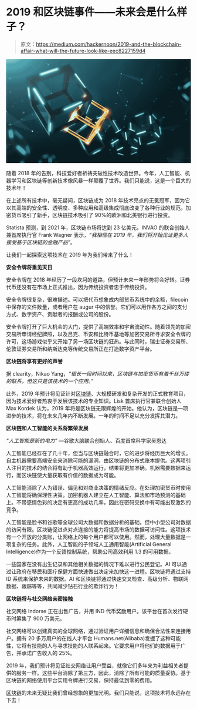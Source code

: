 # 2019 和区块链事件——未来会是什么样子？

> 原文：<https://medium.com/hackernoon/2019-and-the-blockchain-affair-what-will-the-future-look-like-eec8227159d4>

![](img/f6372ee59285c85ee402a7b8303d5dff.png)

随着 2018 年的告别，科技爱好者祈祷突破性技术改造世界。今年，人工智能、机器学习和区块链等创新技术像风暴一样颠覆了世界。我们只能说，这是一个巨大的技术年！

在上述所有技术中，毫无疑问，区块链成为 2018 年技术亮点的无冕冠军，因为它以其高端的安全性、透明度、多种应用和高级集成彻底改变了各种行业的规范。加密货币吸引了新手，区块链技术吸引了 90%的欧洲和北美银行进行投资。

Statista 预测，到 2021 年，区块链市场将达到 23 亿美元。INVAO 的联合创始人兼首席执行官 Frank Wagner 表示，*“我相信在 2019 年，我们将开始见证更多人接受基于区块链的金融产品”*。

让我们一起探索这项技术在 2019 年为我们带来了什么！

**安全令牌将重见天日**

安全令牌在 2018 年经历了一段坎坷的道路，但预计未来一年形势将会好转。证券代币还没有在市场上正式推出，因为传统投资者忠于传统投资。

安全令牌很复杂，很难描述。可以把代币想象成内部货币系统中的余额，filecoin 中保存的文件数量，或者用户在 augur 中的信誉。它们可以用作各方之间的支付方式、数字资产、贡献者的报酬或公司的股份。

安全令牌打开了巨大机会的大门，提供了高端效率和宇宙流动性。随着领先的加密交易所申请经纪牌照，以及吕克、币安和比特币基地等加密交易所寻求安全令牌的许可，这场游戏似乎又开始了另一场区块链的狂热。与此同时，瑞士证券交易所、伦敦证券交易所和纳斯达克等传统交易所正在打造数字资产平台。

**区块链将享有更好的声誉**

据 clearity，Nikao Yang，*“很长一段时间以来，区块链与加密货币有着千丝万缕的联系，但这只是该技术的一个应用。”*

此外，2019 年预计将见证针对[区块链](https://www.cubix.co/blockchain-development)、大规模研发和复杂开发的正式教育项目，因为技术爱好者热衷于发展该技术的专业知识。Lisk 首席执行官兼联合创始人 Max Kordek 认为，2019 年将是区块链无限辉煌的开始。他认为，区块链是一项进步的技术，将在未来几年内不断发展。一年的时间不足以充分发挥其潜力。

**区块链和人工智能的关系将繁荣发展**

*“人工智能是新的电力”* —谷歌大脑联合创始人、百度首席科学家吴恩达

人工智能已经存在了几十年，但当与区块链融合时，它的进步将经历巨大的增长。自主机器需要高端安全来消除可能的漏洞，由区块链的分布式账本提供。这两项引人注目的技术的结合将有助于机器高效运行，结果将更加准确。机器需要数据来运行，而区块链使大量获取有价值的数据成为可能。

人工智能消除了人为错误、偏见和对商业决策的情绪反应。在处理加密货币时使用人工智能将确保理性决策。加密机器人建立在人工智能、算法和市场预测的基础上。不带感情色彩的决定有更高的成功几率，因此在密码交换中有可能出现激烈的竞争。

人工智能是脸书和谷歌等全球公司大数据和数据分析的基础，但中小型公司对数据的访问有限。区块链促进点对点连接的能力将提高市场的数据可访问性。这项技术有一个开放的分类账，让网络上的每个用户都可以使用。然而，处理大量数据是一项复杂的任务。此外，人工智能的子领域人工通用智能(Artificial General Intelligence)作为一个反馈控制系统，帮助公司高效利用 1.3 的可用数据。

一些国家在没有出生记录和其他相关数据的情况下难以进行公民登记。AI 可以通过让政府在移民和医疗保健方面快速做出决定来加快这一进程。区块链将通过支持 ID 系统来保护未来的数据。AI 和区块链将通过快速交叉检查、高级分析、物联网数据、跟踪等等，共同减少钻石行业的欺诈行为！

**区块链将与社交网络亲密接触**

社交网络 Indorse 正在出售广告，并用 IND 代币奖励用户。该平台在首次发行硬币时筹集了 900 万美元。

社交网络可以创建真实的全球网络，通过验证用户详细信息和确保合法性来连接用户。拥有 20 多万用户的在线人才平台 Humans.net(Alibaba)发掘了这种可能性，它将有技能的人与寻求技能的人联系起来。它要求用户将他们的数据用于广告，并承诺广告收入的 25%。

2019 年，我们预计将见证社交网络让用户受益，就像它们多年来为利益相关者提供的服务一样。这些平台消除了第三方，因此，消除了所有可能的质量妥协。基于区块链的网络使用平台实用令牌进行交易，保持最低到零的费用。

[区块链](https://www.cubix.co/blockchain-development)的未来无疑比我们曾经想象的更加光明。我们只能说，这项技术将永远存在下去！
